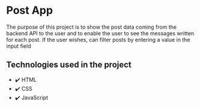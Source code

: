 <h1>Post App</h1>
<p>The purpose of this project is to show the post data coming from the backend API to the user and to enable the user to see the messages written for each post. If the user wishes, can filter posts by entering a value in the input field </p>
<h2>Technologies used in the project</h2>
<ul>
  <li>✔️ HTML</li>
  <li>✔️ CSS</li>
  <li>✔️ JavaScript</li>
</ul>



